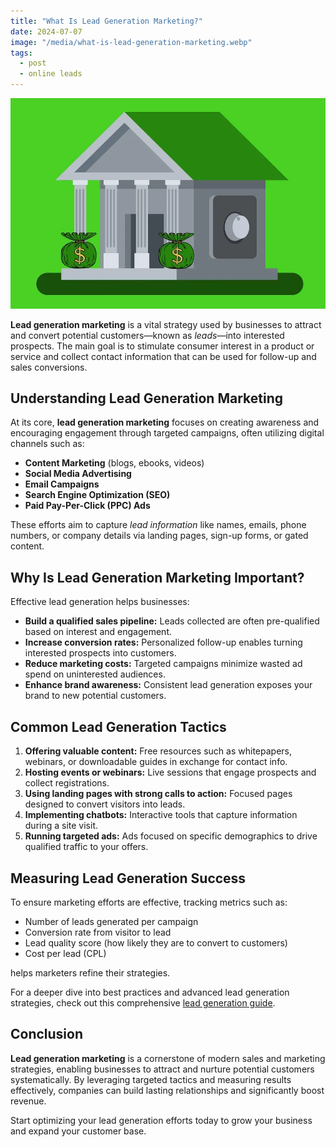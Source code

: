 ```yaml
---
title: "What Is Lead Generation Marketing?"
date: 2024-07-07
image: "/media/what-is-lead-generation-marketing.webp"
tags:
  - post
  - online leads
---
```


![What Is Lead Generation Marketing?](/media/what-is-lead-generation-marketing.webp)

**Lead generation marketing** is a vital strategy used by businesses to attract and convert potential customers—known as *leads*—into interested prospects. The main goal is to stimulate consumer interest in a product or service and collect contact information that can be used for follow-up and sales conversions.

## Understanding Lead Generation Marketing

At its core, **lead generation marketing** focuses on creating awareness and encouraging engagement through targeted campaigns, often utilizing digital channels such as:

- **Content Marketing** (blogs, ebooks, videos)
- **Social Media Advertising**
- **Email Campaigns**
- **Search Engine Optimization (SEO)**
- **Paid Pay-Per-Click (PPC) Ads**

These efforts aim to capture *lead information* like names, emails, phone numbers, or company details via landing pages, sign-up forms, or gated content.

## Why Is Lead Generation Marketing Important?

Effective lead generation helps businesses:

- **Build a qualified sales pipeline:** Leads collected are often pre-qualified based on interest and engagement.
- **Increase conversion rates:** Personalized follow-up enables turning interested prospects into customers.
- **Reduce marketing costs:** Targeted campaigns minimize wasted ad spend on uninterested audiences.
- **Enhance brand awareness:** Consistent lead generation exposes your brand to new potential customers.

## Common Lead Generation Tactics

1. **Offering valuable content:** Free resources such as whitepapers, webinars, or downloadable guides in exchange for contact info.
2. **Hosting events or webinars:** Live sessions that engage prospects and collect registrations.
3. **Using landing pages with strong calls to action:** Focused pages designed to convert visitors into leads.
4. **Implementing chatbots:** Interactive tools that capture information during a site visit.
5. **Running targeted ads:** Ads focused on specific demographics to drive qualified traffic to your offers.

## Measuring Lead Generation Success

To ensure marketing efforts are effective, tracking metrics such as:

- Number of leads generated per campaign
- Conversion rate from visitor to lead
- Lead quality score (how likely they are to convert to customers)
- Cost per lead (CPL)

helps marketers refine their strategies.

For a deeper dive into best practices and advanced lead generation strategies, check out this comprehensive [lead generation guide](https://leadcraftr.com/posts/lead-generation/).

## Conclusion

**Lead generation marketing** is a cornerstone of modern sales and marketing strategies, enabling businesses to attract and nurture potential customers systematically. By leveraging targeted tactics and measuring results effectively, companies can build lasting relationships and significantly boost revenue.

Start optimizing your lead generation efforts today to grow your business and expand your customer base.
